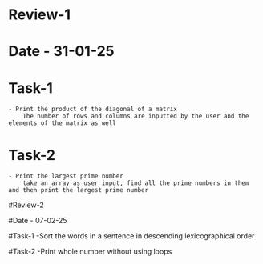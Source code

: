 # Review-1

# Date - 31-01-25

# Task-1
    - Print the product of the diagonal of a matrix 
        The number of rows and columns are inputted by the user and the elements of the matrix as well

# Task-2
    - Print the largest prime number
        take an array as user input, find all the prime numbers in them and then print the largest prime number

#Review-2

#Date - 07-02-25

#Task-1
    -Sort the words in a sentence in descending lexicographical order
    
#Task-2
    -Print whole number without using loops
